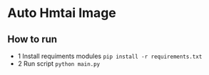 # Auto Hmtai Image
## How to run
- 1 Install requiments modules ```pip install -r requirements.txt```
- 2 Run script ```python main.py```
